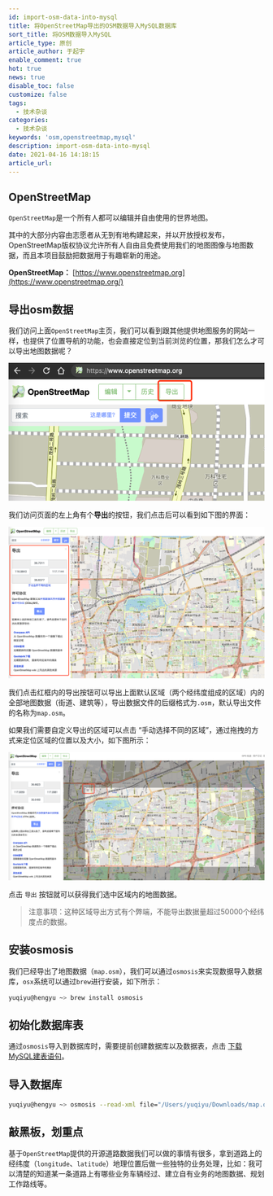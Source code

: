 ```yaml
---
id: import-osm-data-into-mysql
title: 将OpenStreetMap导出的OSM数据导入MySQL数据库
sort_title: 将OSM数据导入MySQL
article_type: 原创
article_author: 于起宇
enable_comment: true
hot: true
news: true
disable_toc: false
customize: false
tags:
  - 技术杂谈
categories:
  - 技术杂谈
keywords: 'osm,openstreetmap,mysql'
description: import-osm-data-into-mysql
date: 2021-04-16 14:18:15
article_url:
---
```


## OpenStreetMap

`OpenStreetMap`是一个所有人都可以编辑并自由使用的世界地图。

其中的大部分内容由志愿者从无到有地构建起来，并以开放授权发布， OpenStreetMap版权协议允许所有人自由且免费使用我们的地图图像与地图数据，而且本项目鼓励把数据用于有趣崭新的用途。

**OpenStreetMap：** [https://www.openstreetmap.org](https://www.openstreetmap.org/)

## 导出osm数据

我们访问上面`OpenStreetMap`主页，我们可以看到跟其他提供地图服务的网站一样，也提供了位置导航的功能，也会直接定位到当前浏览的位置，那我们怎么才可以导出地图数据呢？

![1](/images/post/import-osm-data-into-mysql-1.png)

我们访问页面的左上角有个**导出**的按钮，我们点击后可以看到如下图的界面：

![2](/images/post/import-osm-data-into-mysql-2.png)

我们点击红框内的导出按钮可以导出上面默认区域（两个经纬度组成的区域）内的全部地图数据（街道、建筑等），导出数据文件的后缀格式为`.osm`，默认导出文件的名称为`map.osm`。

如果我们需要自定义导出的区域可以点击 “手动选择不同的区域”，通过拖拽的方式来定位区域的位置以及大小，如下图所示：

![](/images/post/import-osm-data-into-mysql-3.png)

点击 `导出` 按钮就可以获得我们选中区域内的地图数据。

> 注意事项：这种区域导出方式有个弊端，不能导出数据量超过50000个经纬度点的数据。

## 安装osmosis

我们已经导出了地图数据（`map.osm`），我们可以通过`osmosis`来实现数据导入数据库，`osx`系统可以通过`brew`进行安装，如下所示：

```sh
yuqiyu@hengyu ~> brew install osmosis
```



## 初始化数据库表

通过`osmosis`导入到数据库时，需要提前创建数据库以及数据表，点击 [下载MySQL建表语句](/files/mysql-apidb06.sql)。

## 导入数据库

```sh
yuqiyu@hengyu ~> osmosis --read-xml file="/Users/yuqiyu/Downloads/map.osm" --write-apidb-0.6 host="127.0.0.1" dbType="mysql" database="api06_test" user="root" password="123456" validateSchemaVersion=no
```



## 敲黑板，划重点

基于`OpenStreetMap`提供的开源道路数据我们可以做的事情有很多，拿到道路上的经纬度（`longitude`、`latitude`）地理位置后做一些独特的业务处理，比如：我可以清楚的知道某一条道路上有哪些业务车辆经过、建立自有业务的地图数据、规划工作路线等。
